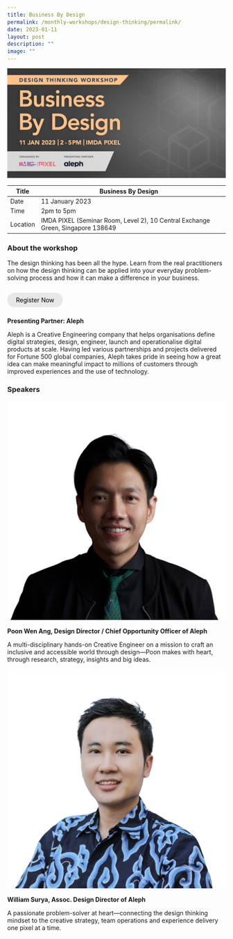 ```yaml
---
title: Business By Design
permalink: /monthly-workshops/design-thinking/permalink/
date: 2023-01-11
layout: post
description: ""
image: ""
---
```

![](/images/Events/Design%20Thinking/11jandt.jpg)

| Title |Business By Design | | 
| -------- | -------- | --------| 
| Date  | 11 January 2023  | 
| Time  | 2pm to 5pm  |
| Location  | IMDA PIXEL (Seminar Room, Level 2), 10 Central Exchange Green, Singapore 138649 |

### About the workshop 

The design thinking has been all the hype. Learn from the real practitioners on how the design thinking can be applied into your everyday problem-solving process and how it can make a difference in your business.  
<br><br><a href="https://imda-pixel.sg/event/375" target="_blank" style="background-color: #E8E8E8; color: black; text-decoration: none; border-radius: 100px; padding-left: 20px; padding-right: 20px; padding-top:8px; padding-bottom:8px">Register Now</a><br><br>

**Presenting Partner: Aleph**

Aleph is a Creative Engineering company that helps organisations define digital strategies, design, engineer, launch and operationalise digital products at scale. Having led various partnerships and projects delivered for Fortune 500 global companies, Aleph takes pride in seeing how a great idea can make meaningful impact to millions of customers through improved experiences and the use of technology.

### Speakers 

![](/images/Events/Design%20Thinking/poonwenang.png)

**Poon Wen Ang, Design Director / Chief Opportunity Officer of Aleph**

A multi-disciplinary hands-on Creative Engineer on a mission to craft an inclusive and accessible world through design—Poon makes with heart, through research, strategy, insights and big ideas.

![](/images/Events/Design%20Thinking/william.png)

**William Surya, Assoc. Design Director of Aleph**

A passionate problem-solver at heart—connecting the design thinking mindset to the creative strategy, team operations and experience delivery one pixel at a time.